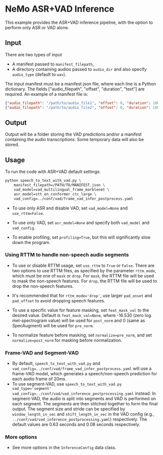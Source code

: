 # NeMo ASR+VAD Inference

This example provides the ASR+VAD inference pipeline, with the option to perform only ASR or VAD alone.

## Input

There are two types of input
-  A manifest passed to `manifest_filepath`,
-  A directory containing audios passed to `audio_dir` and also specify `audio_type` (default to `wav`).

The input manifest must be a manifest json file, where each line is a Python dictionary. The fields ["audio_filepath", "offset", "duration",  "text"] are required. An example of a manifest file is:
```json
{"audio_filepath": "/path/to/audio_file1", "offset": 0, "duration": 10000,  "text": "a b c d e"}
{"audio_filepath": "/path/to/audio_file2", "offset": 0, "duration": 10000,  "text": "f g h i j"}
```

## Output
Output will be a folder storing the VAD predictions and/or a manifest containing the audio transcriptions. Some temporary data will also be stored.


## Usage

To run the code with ASR+VAD default settings:

```bash
python speech_to_text_with_vad.py \
    manifest_filepath=/PATH/TO/MANIFEST.json \
    vad_model=vad_multilingual_frame_marblenet \
    asr_model=stt_en_conformer_ctc_large \
    vad_config=../conf/vad/frame_vad_infer_postprocess.yaml
```

- To use only ASR and disable VAD, set `vad_model=None` and `use_rttm=False`.

- To use only VAD, set `asr_model=None` and specify both `vad_model` and `vad_config`.

- To enable profiling, set `profiling=True`, but this will significantly slow down the program.

### Using RTTM to handle non-speech audio segments
- To use or disable RTTM usage, set `use_rttm` to `True` or `False`. There are two options to use RTTM files, as specified by the parameter `rttm_mode`, which must be one of `mask` or `drop`. For `mask`, the RTTM file will be used to mask the non-speech features. For `drop`, the RTTM file will be used to drop the non-speech features.

- It's recommended that for `rttm_mode='drop'`, use larger `pad_onset` and `pad_offset` to avoid dropping speech features.

- To use a specific value for feature masking, set `feat_mask_val` to the desired value.
Default is `feat_mask_val=None`, where -16.530 (zero log mel-spectrogram value) will be used for `post_norm` and 0 (same as SpecAugment) will be used for `pre_norm`.

- To normalize feature before masking, set `normalize=pre_norm`, and set `normalize=post_norm` for masking before normalization.

### Frame-VAD and Segment-VAD
- By default, `speech_to_text_with_vad.py` and `vad_config=../conf/vad/frame_vad_infer_postprocess.yaml` will use a frame-VAD model, which generates a speech/non-speech prediction for each audio frame of 20ms.
- To use segment-VAD, use `speech_to_text_with_vad.py vad_type='segment' vad_config=../conf/vad/vad_inference_postprocessing.yaml` instead. In segment-VAD, the audio is split into segments and VAD is performed on each segment. The segments are then stitched together to form the final output. The segment size and stride can be specified by `window_length_in_sec` and `shift_length_in_sec` in the VAD config (e.g., `../conf/vad/vad_inference_postprocessing.yaml`) respectively. The default values are 0.63 seconds and 0.08 seconds respectively.

### More options
- See more options in the `InferenceConfig` data class.
